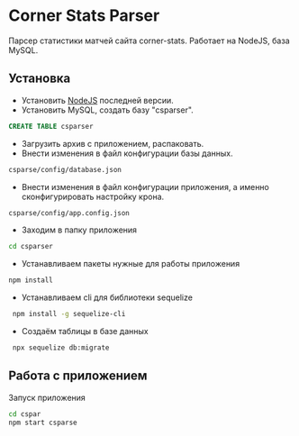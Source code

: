 # Corner Stats Parser
Парсер статистики матчей сайта corner-stats. Работает на NodeJS, база MySQL.

## Установка
- Установить [NodeJS](https://nodejs.org/en/) последней версии.
- Установить MySQL, создать базу "csparser".
```sql
CREATE TABLE csparser
```
- Загрузить архив с приложением, распаковать.
- Внести изменения в файл конфигурации базы данных.
```sh
csparse/config/database.json
```
- Внести изменения в файл конфигурации приложения, а именно сконфигурировать настройку крона.
```sh
csparse/config/app.config.json
```

- Заходим в папку приложения

```sh
cd csparser
```

- Устанавливаем пакеты нужные для работы приложения
```sh
npm install
```

- Устанавливаем cli для библиотеки sequelize
```sh
 npm install -g sequelize-cli
```

- Создаём таблицы в базе данных
```sh
 npx sequelize db:migrate
```
## Работа с приложением
Запуск приложения
```sh
cd cspar
npm start csparse
```